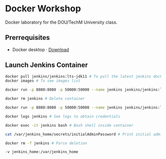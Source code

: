 # Docker Workshop

Docker laboratory for the DOU/TechM University class.

## Prerrequisites

+ Docker desktop · [Download](https://hub.docker.com/editions/community/docker-ce-desktop-mac)

## Launch Jenkins Container

```sh
docker pull jenkins/jenkins:lts-jdk11 # To pull the latest jenkins docker image
docker images # To see images list

docker run -p 8080:8080 -p 50000:50000 --name jenkins jenkins/jenkins:lts-jdk11 # Start container

docker rm jenkins # Delete container

docker run -p 8080:8080 -p 50000:50000 --name jenkins jenkins/jenkins:lts-jdk11 # Running in background

docker logs jenkins # See logs to obtain credentials

docker exec -it jenkins bash # Bash shell inside container

cat /var/jenkins_home/secrets/initialAdminPassword # Print initial admin password for jenkins

docker rm -f jenkins # Force deletion

-v jenkins_home:/var/jenkins_home

```